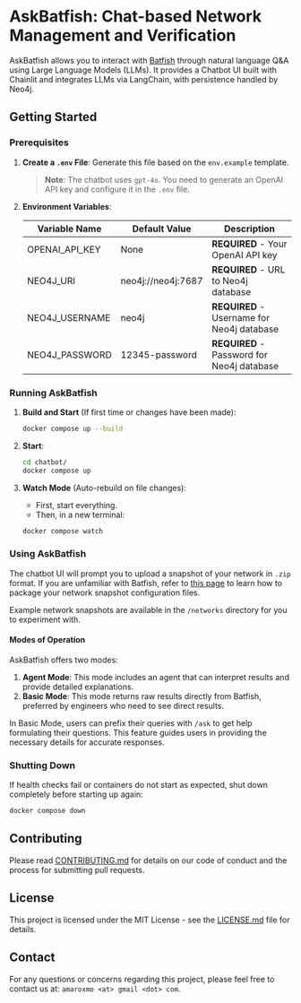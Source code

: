 # AskBatfish: Chat-based Network Management and Verification

AskBatfish allows you to interact with [Batfish](https://github.com/batfish/batfish) through natural language Q&A using Large Language Models (LLMs). It provides a Chatbot UI built with Chainlit and integrates LLMs via LangChain, with persistence handled by Neo4j.

## Getting Started

### Prerequisites

1. **Create a `.env` File**: Generate this file based on the `env.example` template.
   
   > **Note**: The chatbot uses `gpt-4o`. You need to generate an OpenAI API key and configure it in the `.env` file.

2. **Environment Variables**:

    | Variable Name          | Default Value                    | Description                                      |
    |------------------------|----------------------------------|--------------------------------------------------|
    | OPENAI_API_KEY         | None                             | **REQUIRED** - Your OpenAI API key               | 
    | NEO4J_URI              | neo4j://neo4j:7687               | **REQUIRED** - URL to Neo4j database             |
    | NEO4J_USERNAME         | neo4j                            | **REQUIRED** - Username for Neo4j database       |
    | NEO4J_PASSWORD         | 12345-password                   | **REQUIRED** - Password for Neo4j database       |

### Running AskBatfish

1. **Build and Start** (If first time or changes have been made):
    ```sh
    docker compose up --build
    ```

2. **Start**:
    ```sh
    cd chatbot/
    docker compose up
    ```

3. **Watch Mode** (Auto-rebuild on file changes):
    - First, start everything.
    - Then, in a new terminal:
    ```sh
    docker compose watch
    ```

### Using AskBatfish

The chatbot UI will prompt you to upload a snapshot of your network in `.zip` format. If you are unfamiliar with Batfish, refer to [this page](https://pybatfish.readthedocs.io/en/latest/notebooks/interacting.html#Packaging-snapshot-data) to learn how to package your network snapshot configuration files.

Example network snapshots are available in the `/networks` directory for you to experiment with.

#### Modes of Operation

AskBatfish offers two modes:
1. **Agent Mode**: This mode includes an agent that can interpret results and provide detailed explanations.
2. **Basic Mode**: This mode returns raw results directly from Batfish, preferred by engineers who need to see direct results.

In Basic Mode, users can prefix their queries with `/ask` to get help formulating their questions. This feature guides users in providing the necessary details for accurate responses.


### Shutting Down

If health checks fail or containers do not start as expected, shut down completely before starting up again:
```sh
docker compose down
```

## Contributing

Please read [CONTRIBUTING.md](CONTRIBUTING.md) for details on our code of conduct and the process for submitting pull requests.

## License

This project is licensed under the MIT License - see the [LICENSE.md](LICENSE.md) file for details.

## Contact

For any questions or concerns regarding this project, please feel free to contact us at: `amaroxmo <at> gmail <dot> com`.

